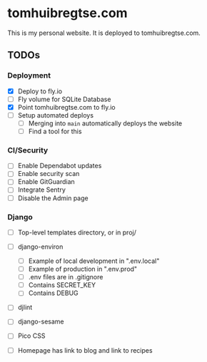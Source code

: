 # tomhuibregtse.com
This is my personal website. It is deployed to tomhuibregtse.com.

## TODOs

### Deployment
- [X] Deploy to fly.io
- [ ] Fly volume for SQLite Database
- [X] Point tomhuibregtse.com to fly.io
- [ ] Setup automated deploys
  - [ ] Merging into `main` automatically deploys the website
  - [ ] Find a tool for this

### CI/Security
- [ ] Enable Dependabot updates
- [ ] Enable security scan
- [ ] Enable GitGuardian
- [ ] Integrate Sentry
- [ ] Disable the Admin page

### Django
- [ ] Top-level templates directory, or in proj/
- [ ] django-environ
  - [ ] Example of local development in ".env.local"
  - [ ] Example of production in ".env.prod"
  - [ ] .env files are in .gitignore
  - [ ] Contains SECRET_KEY
  - [ ] Contains DEBUG
- [ ] djlint
- [ ] django-sesame
- [ ] Pico CSS
- [ ] Homepage has link to blog and link to recipes

